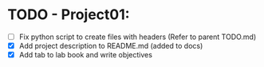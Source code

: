 TODO - Project01:
=================

* [ ] Fix python script to create files with headers (Refer to parent TODO.md)
* [x] Add project description to README.md (added to docs)
* [x] Add tab to lab book and write objectives
